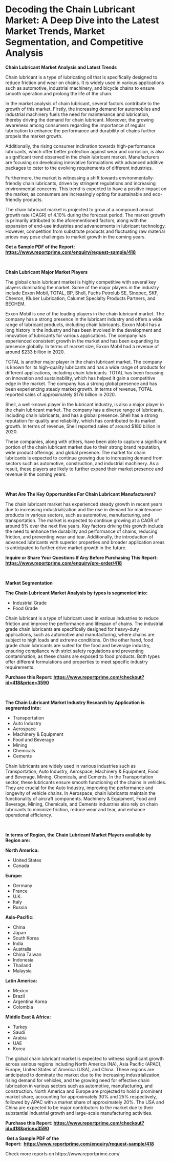 <p><h1>Decoding the Chain Lubricant Market: A Deep Dive into the Latest Market Trends, Market Segmentation, and Competitive Analysis</h1></p><p><strong>Chain Lubricant Market Analysis and Latest Trends</strong></p>
<p><p>Chain lubricant is a type of lubricating oil that is specifically designed to reduce friction and wear on chains. It is widely used in various applications such as automotive, industrial machinery, and bicycle chains to ensure smooth operation and prolong the life of the chain.</p><p>In the market analysis of chain lubricant, several factors contribute to the growth of this market. Firstly, the increasing demand for automobiles and industrial machinery fuels the need for maintenance and lubrication, thereby driving the demand for chain lubricant. Moreover, the growing awareness among consumers regarding the importance of regular lubrication to enhance the performance and durability of chains further propels the market growth.</p><p>Additionally, the rising consumer inclination towards high-performance lubricants, which offer better protection against wear and corrosion, is also a significant trend observed in the chain lubricant market. Manufacturers are focusing on developing innovative formulations with advanced additive packages to cater to the evolving requirements of different industries.</p><p>Furthermore, the market is witnessing a shift towards environmentally-friendly chain lubricants, driven by stringent regulations and increasing environmental concerns. This trend is expected to have a positive impact on the market, as consumers are increasingly opting for sustainable and eco-friendly products.</p><p>The chain lubricant market is projected to grow at a compound annual growth rate (CAGR) of 4.10% during the forecast period. The market growth is primarily attributed to the aforementioned factors, along with the expansion of end-use industries and advancements in lubricant technology. However, competition from substitute products and fluctuating raw material prices may pose challenges to market growth in the coming years.</p></p>
<p><strong>Get a Sample PDF of the Report:&nbsp; <a href="https://www.reportprime.com/enquiry/request-sample/418">https://www.reportprime.com/enquiry/request-sample/418</a></strong></p>
<p>&nbsp;</p>
<p><strong>Chain Lubricant Major Market Players</strong></p>
<p><p>The global chain lubricant market is highly competitive with several key players dominating the market. Some of the major players in the industry include Exxon Mobil, TOTAL, BP, Shell, Fuchs Petrolub SE, Sinopec, SKF, Chevron, Kluber Lubrication, Calumet Specialty Products Partners, and BECHEM.</p><p>Exxon Mobil is one of the leading players in the chain lubricant market. The company has a strong presence in the lubricant industry and offers a wide range of lubricant products, including chain lubricants. Exxon Mobil has a long history in the industry and has been involved in the development and innovation of lubricants for various applications. The company has experienced consistent growth in the market and has been expanding its presence globally. In terms of market size, Exxon Mobil had a revenue of around $233 billion in 2020.</p><p>TOTAL is another major player in the chain lubricant market. The company is known for its high-quality lubricants and has a wide range of products for different applications, including chain lubricants. TOTAL has been focusing on innovation and sustainability, which has helped it gain a competitive edge in the market. The company has a strong global presence and has been experiencing steady market growth. In terms of revenue, TOTAL reported sales of approximately $176 billion in 2020.</p><p>Shell, a well-known player in the lubricant industry, is also a major player in the chain lubricant market. The company has a diverse range of lubricants, including chain lubricants, and has a global presence. Shell has a strong reputation for quality and reliability, which has contributed to its market growth. In terms of revenue, Shell reported sales of around $180 billion in 2020.</p><p>These companies, along with others, have been able to capture a significant portion of the chain lubricant market due to their strong brand reputation, wide product offerings, and global presence. The market for chain lubricants is expected to continue growing due to increasing demand from sectors such as automotive, construction, and industrial machinery. As a result, these players are likely to further expand their market presence and revenue in the coming years.</p></p>
<p>&nbsp;</p>
<p><strong>What Are The Key Opportunities For Chain Lubricant Manufacturers?</strong></p>
<p><p>The chain lubricant market has experienced steady growth in recent years due to increasing industrialization and the rise in demand for maintenance products in various sectors, such as automotive, manufacturing, and transportation. The market is expected to continue growing at a CAGR of around 5% over the next five years. Key factors driving this growth include the need to enhance the durability and performance of chains, reducing friction, and preventing wear and tear. Additionally, the introduction of advanced lubricants with superior properties and broader application areas is anticipated to further drive market growth in the future.</p></p>
<p><strong>Inquire or Share Your Questions If Any Before Purchasing This Report: <a href="https://www.reportprime.com/enquiry/pre-order/418">https://www.reportprime.com/enquiry/pre-order/418</a></strong></p>
<p>&nbsp;</p>
<p><strong>Market Segmentation</strong></p>
<p><strong>The Chain Lubricant Market Analysis by types is segmented into:</strong></p>
<p><ul><li>Industrial Grade</li><li>Food Grade</li></ul></p>
<p><p>Chain lubricant is a type of lubricant used in various industries to reduce friction and improve the performance and lifespan of chains. The industrial grade chain lubricants are specifically designed for heavy-duty applications, such as automotive and manufacturing, where chains are subject to high loads and extreme conditions. On the other hand, food grade chain lubricants are suited for the food and beverage industry, ensuring compliance with strict safety regulations and preventing contamination, as these chains are exposed to food products. Both types offer different formulations and properties to meet specific industry requirements.</p></p>
<p><strong>Purchase this Report:&nbsp;<a href="https://www.reportprime.com/checkout?id=418&price=3590">https://www.reportprime.com/checkout?id=418&price=3590</a></strong></p>
<p>&nbsp;</p>
<p><strong>The Chain Lubricant Market Industry Research by Application is segmented into:</strong></p>
<p><ul><li>Transportation</li><li>Auto Industry</li><li>Aerospace</li><li>Machinery & Equipment</li><li>Food and Beverage</li><li>Mining</li><li>Chemicals</li><li>Cements</li></ul></p>
<p><p>Chain lubricants are widely used in various industries such as Transportation, Auto Industry, Aerospace, Machinery & Equipment, Food and Beverage, Mining, Chemicals, and Cements. In the Transportation sector, these lubricants ensure smooth functioning of the chains in vehicles. They are crucial for the Auto Industry, improving the performance and longevity of vehicle chains. In Aerospace, chain lubricants maintain the functionality of aircraft components. Machinery & Equipment, Food and Beverage, Mining, Chemicals, and Cements industries also rely on chain lubricants to minimize friction, reduce wear and tear, and enhance operational efficiency.</p></p>
<p>&nbsp;</p>
<p><strong>In terms of Region, the Chain Lubricant Market Players available by Region are:</strong></p>
<p>
    <p> <strong> North America: </strong>
        <ul>
            <li>United States</li>
            <li>Canada</li>
        </ul>
        </p> 
    <p> <strong> Europe: </strong>
        <ul>
            <li>Germany</li>
            <li>France</li>
            <li>U.K.</li>
            <li>Italy</li>
            <li>Russia</li>
        </ul>
        </p> 
    <p> <strong> Asia-Pacific: </strong>
        <ul>
            <li>China</li>
            <li>Japan</li>
            <li>South Korea</li>
            <li>India</li>
            <li>Australia</li>
            <li>China Taiwan</li>
            <li>Indonesia</li>
            <li>Thailand</li>
            <li>Malaysia</li>
        </ul>
        </p> 
    <p> <strong> Latin America: </strong>
        <ul>
            <li>Mexico</li>
            <li>Brazil</li>
            <li>Argentina Korea</li>
            <li>Colombia</li>
        </ul>
        </p> 
    <p> <strong> Middle East & Africa: </strong>
        <ul>
            <li>Turkey</li>
            <li>Saudi</li>
            <li>Arabia</li>
            <li>UAE</li>
            <li>Korea</li>
        </ul>
    </p>
    </p>
<p><p>The global chain lubricant market is expected to witness significant growth across various regions including North America (NA), Asia Pacific (APAC), Europe, United States of America (USA), and China. These regions are anticipated to dominate the market due to the increasing industrialization, rising demand for vehicles, and the growing need for effective chain lubrication in various sectors such as automotive, manufacturing, and construction. North America and Europe are projected to hold a prominent market share, accounting for approximately 30% and 25% respectively, followed by APAC with a market share of approximately 20%. The USA and China are expected to be major contributors to the market due to their substantial industrial growth and large-scale manufacturing activities.</p></p>
<p><strong>Purchase this Report: <a href="https://www.reportprime.com/checkout?id=418&price=3590">https://www.reportprime.com/checkout?id=418&price=3590</a></strong></p>
<p>&nbsp;<strong>Get a Sample PDF of the Report:&nbsp;&nbsp;<a href="https://www.reportprime.com/enquiry/request-sample/418">https://www.reportprime.com/enquiry/request-sample/418</a></strong></p>
<p><strong></strong></p>
<p>Check more reports on https://www.reportprime.com/</p>